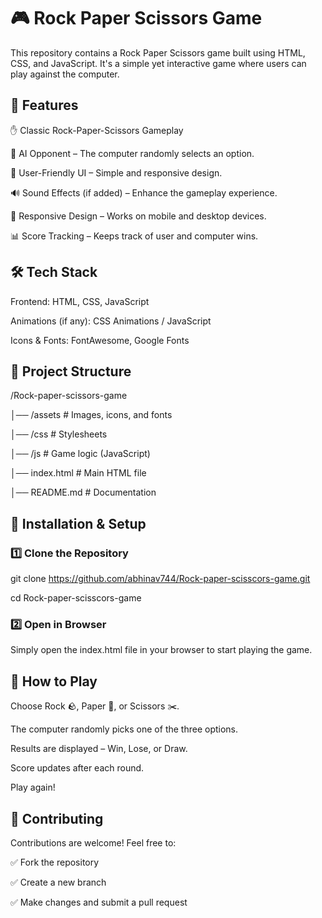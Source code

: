 # 🎮 Rock Paper Scissors Game

This repository contains a Rock Paper Scissors game built using HTML, CSS, and JavaScript. It's a simple yet interactive game where users can play against the computer.

## 🚀 Features

✋ Classic Rock-Paper-Scissors Gameplay

🤖 AI Opponent – The computer randomly selects an option.

🎨 User-Friendly UI – Simple and responsive design.

🔊 Sound Effects (if added) – Enhance the gameplay experience.

📱 Responsive Design – Works on mobile and desktop devices.

📊 Score Tracking – Keeps track of user and computer wins.

## 🛠 Tech Stack

Frontend: HTML, CSS, JavaScript

Animations (if any): CSS Animations / JavaScript

Icons & Fonts: FontAwesome, Google Fonts

## 📁 Project Structure



/Rock-paper-scissors-game

│── /assets         # Images, icons, and fonts

│── /css            # Stylesheets

│── /js             # Game logic (JavaScript)

│── index.html      # Main HTML file

│── README.md       # Documentation

## 🚀 Installation & Setup

### 1️⃣ Clone the Repository

git clone https://github.com/abhinav744/Rock-paper-scisscors-game.git

cd Rock-paper-scisscors-game

### 2️⃣ Open in Browser

Simply open the index.html file in your browser to start playing the game.



## 📌 How to Play

Choose Rock 🪨, Paper 📄, or Scissors ✂️.

The computer randomly picks one of the three options.

Results are displayed – Win, Lose, or Draw.

Score updates after each round.

Play again!

## 📌 Contributing
Contributions are welcome! Feel free to:

✅ Fork the repository

✅ Create a new branch

✅ Make changes and submit a pull request

